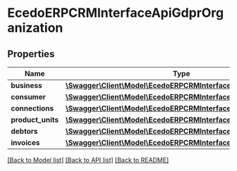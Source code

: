 # EcedoERPCRMInterfaceApiGdprOrganization

## Properties
Name | Type | Description | Notes
------------ | ------------- | ------------- | -------------
**business** | [**\Swagger\Client\Model\EcedoERPCRMInterfaceGDPRBusiness**](EcedoERPCRMInterfaceGDPRBusiness.md) |  | [optional] 
**consumer** | [**\Swagger\Client\Model\EcedoERPCRMInterfaceGDPRConsumer**](EcedoERPCRMInterfaceGDPRConsumer.md) |  | [optional] 
**connections** | [**\Swagger\Client\Model\EcedoERPCRMInterfaceGDPRConnection[]**](EcedoERPCRMInterfaceGDPRConnection.md) |  | [optional] 
**product_units** | [**\Swagger\Client\Model\EcedoERPCRMInterfaceGDPRProductUnit[]**](EcedoERPCRMInterfaceGDPRProductUnit.md) |  | [optional] 
**debtors** | [**\Swagger\Client\Model\EcedoERPCRMInterfaceGDPRDebtor[]**](EcedoERPCRMInterfaceGDPRDebtor.md) |  | [optional] 
**invoices** | [**\Swagger\Client\Model\EcedoERPCRMInterfaceGDPRInvoice[]**](EcedoERPCRMInterfaceGDPRInvoice.md) |  | [optional] 

[[Back to Model list]](../README.md#documentation-for-models) [[Back to API list]](../README.md#documentation-for-api-endpoints) [[Back to README]](../README.md)


